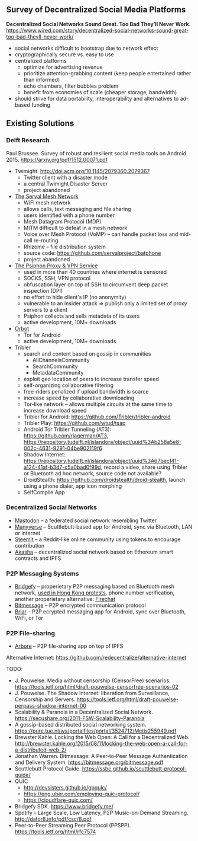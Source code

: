 ## Survey of Decentralized Social Media Platforms

**Decentralized Social Networks Sound Great. Too Bad They’ll Never Work**. https://www.wired.com/story/decentralized-social-networks-sound-great-too-bad-theyll-never-work/

- social networks difficult to bootstrap due to network effect
- cryptographically secure vs. easy to use
- centralized platforms
  - optimize for advertising revenue
  - prioritize attention-grabbing content (keep people entertained rather than informed)
  - echo chambers, filter bubbles problem
  - benefit from economies of scale (cheaper storage, bandwidth)
- should strive for data portability, interoperability and alternatives to ad-based funding

## Existing Solutions

### Delft Research
Paul Brussee. Survey of robust and resilient social media tools on Android. 2015. https://arxiv.org/pdf/1512.00071.pdf
- Twimight. http://doi.acm.org/10.1145/2079360.2079367
  - Twitter client with a disaster mode
  - a central Twimight Disaster Server
  - project abandoned
- [The Serval Mesh Network](http://developer.servalproject.org/)
  - WiFi mesh network
  - allows calls, text messaging and file sharing
  - users identified with a phone number
  - Mesh Datagram Protocol (MDP)
  - MITM difficult to defeat in a mesh network
  - Voice over Mesh Protocol (VoMP) – can handle packet loss and mid-call re-routing
  - Rhizome – file distribution system
  - source code: https://github.com/servalproject/batphone
  - project abandoned
- [The Psiphon Proxy & VPN Service](https://psiphon.ca)
  - used in more than 40 countries where internet is censored
  - SOCKS, SSH, VPN protocol
  - obfuscation layer on top of SSH to circumvent deep packet inspection (DPI)
  - no effort to hide client's IP (no anonymity)
  - vulnerable to an insider attack => publish only a limited set of proxy servers to a client
  - Psiphon collects and sells metadata of its users
  - active development, 10M+ downloads
- [Orbot](https://guardianproject.info/apps/orbot/)
  - Tor for Android
  - active development, 10M+ downloads
- Tribler
  - search and content based on gossip in communities
    - AllChannelsCommunity
    - SearchCommunity
    - MetadataCommunity
  - exploit geo location of peers to increase transfer speed
  - self-organizing collaborative filtering
  - free-riders penalized if upload bandwidth is scarce
  - increase speed by collaborative downloading
  - Tor-like network – allows multiple circuits at the same time to increase download speed
  - Tribler for Android: https://github.com/Tribler/tribler-android
  - Tribler Play: https://github.com/wtud/tsap
  - Android Tor Tribler Tunneling (AT3): https://github.com/rjagerman/AT3, https://repository.tudelft.nl/islandora/object/uuid%3Ab258a5e8-002c-4631-9291-04be902119f6
  - Shadow Internet: https://repository.tudelft.nl/islandora/object/uuid%3A67becf41-a124-41af-b3d7-c5a0bad0f99d, record a video, share using Tribler or Bluetooth ad hoc network, source code not available?    
  - DroidStealth: https://github.com/droidstealth/droid-stealth, launch using a phone dialer, app icon morphing
  - SelfCompile App


### Decentralized Social Networks
- [Mastodon](https://mastodon.social) – a federated social network resembling Twitter
- [Manyverse](https://www.manyver.se/) – Scuttlebutt-based app for Android, sync via Bluetooth, LAN or internet
- [Steemit](https://steemit.com/) – a Reddit-like online community using tokens to encourage contribution
- [Akasha](https://akasha.world/) – decentralized social network based on Ethereum smart contracts and IPFS

### P2P Messaging Systems
- [Bridgefy](https://www.bridgefy.me/) – properietary P2P messaging based on Bluetooth mesh network, [used in Hong Kong protests](https://www.bbc.com/news/technology-49565587), phone number verification, another properietary alternative: [Firechat](https://www.opengarden.com/firechat/)
- [Bitmessage](https://bitmessage.org) – P2P encrypted communication protocol
- [Briar](https://briarproject.org/) – P2P ecrypted messaging app for Android, sync over Bluetooth, WiFi, or Tor

### P2P File-sharing
- [Arbore](https://github.com/MichaelMure/Arbore) – P2P file-sharing app on top of IPFS

Alternative Internet: https://github.com/redecentralize/alternative-internet



TODO:
- J. Pouwelse. Media without censorship (CensorFree) scenarios. https://tools.ietf.org/html/draft-pouwelse-censorfree-scenarios-02
- J. Pouwelse. The Shadow Internet: liberation from Surveillance, Censorship and Servers. https://tools.ietf.org/html/draft-pouwelse-perpass-shadow-internet-00
- Scalability & Paranoia in a Decentralized Social Network. https://secushare.org/2011-FSW-Scalability-Paranoia
- A gossip-based distributed social networking system. https://pure.tue.nl/ws/portalfiles/portal/3524712/Metis255949.pdf
- Brewster Kahle. Locking the Web Open: A Call for a Decentralized Web. http://brewster.kahle.org/2015/08/11/locking-the-web-open-a-call-for-a-distributed-web-2/
- Jonathan Warren. Bitmessage: A Peer‐to‐Peer Message Authentication and Delivery System. https://bitmessage.org/bitmessage.pdf
- Scuttlebutt Protocol Guide. https://ssbc.github.io/scuttlebutt-protocol-guide/
- QUIC
  - http://devsisters.github.io/goquic/
  - https://eng.uber.com/employing-quic-protocol/
  - https://cloudflare-quic.com/
- Bridgefy SDK. https://www.bridgefy.me/
- Spotify – Large Scale, Low Latency, P2P Music-on-Demand Streaming. http://dator8.info/pdf/csc/8.pdf
- Peer-to-Peer Streaming Peer Protocol (PPSPP). https://tools.ietf.org/html/rfc7574

